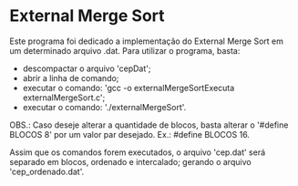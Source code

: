 # External Merge Sort
Este programa foi dedicado a implementação do External Merge Sort em um determinado arquivo .dat.
Para utilizar o programa, basta:
- descompactar o arquivo 'cepDat'; 
- abrir a linha de comando;
- executar o comando: 'gcc -o externalMergeSortExecuta externalMergeSort.c';
- executar o comando: './externalMergeSort'.

OBS.: Caso deseje alterar a quantidade de blocos, basta alterar o '#define BLOCOS 8' por um valor par desejado. Ex.: #define BLOCOS 16.

Assim que os comandos forem executados, o arquivo 'cep.dat' será separado em blocos, ordenado e intercalado; gerando o arquivo 'cep_ordenado.dat'.